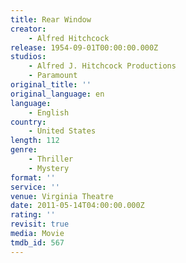 ```yaml
---
title: Rear Window
creator:
    - Alfred Hitchcock
release: 1954-09-01T00:00:00.000Z
studios:
    - Alfred J. Hitchcock Productions
    - Paramount
original_title: ''
original_language: en
language:
    - English
country:
    - United States
length: 112
genre:
    - Thriller
    - Mystery
format: ''
service: ''
venue: Virginia Theatre
date: 2011-05-14T04:00:00.000Z
rating: ''
revisit: true
media: Movie
tmdb_id: 567
---
```



